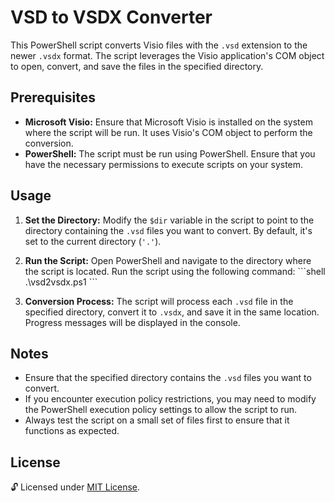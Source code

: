 # VSD to VSDX Converter

This PowerShell script converts Visio files with the `.vsd` extension to the newer `.vsdx` format. The script leverages the Visio application's COM object to open, convert, and save the files in the specified directory.

## Prerequisites

- **Microsoft Visio:** Ensure that Microsoft Visio is installed on the system where the script will be run. It uses Visio's COM object to perform the conversion.
- **PowerShell:** The script must be run using PowerShell. Ensure that you have the necessary permissions to execute scripts on your system.

## Usage

1. **Set the Directory:** Modify the `$dir` variable in the script to point to the directory containing the `.vsd` files you want to convert. By default, it's set to the current directory (`'.'`).

2. **Run the Script:** Open PowerShell and navigate to the directory where the script is located. Run the script using the following command:
   \```shell
   .\vsd2vsdx.ps1
   \```

3. **Conversion Process:** The script will process each `.vsd` file in the specified directory, convert it to `.vsdx`, and save it in the same location. Progress messages will be displayed in the console.

## Notes

- Ensure that the specified directory contains the `.vsd` files you want to convert.
- If you encounter execution policy restrictions, you may need to modify the PowerShell execution policy settings to allow the script to run.
- Always test the script on a small set of files first to ensure that it functions as expected.

## License

🔓 Licensed under [MIT License](LICENSE).

